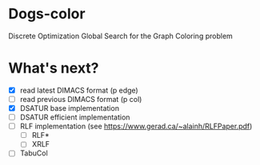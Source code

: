 # Dogs-color
Discrete Optimization Global Search for the Graph Coloring problem

# What's next?

- [X] read latest DIMACS format (p edge)
- [ ] read previous DIMACS format (p col)
- [X] DSATUR base implementation
- [ ] DSATUR efficient implementation
- [ ] RLF implementation (see https://www.gerad.ca/~alainh/RLFPaper.pdf)
    - [ ] RLF* 
    - [ ] XRLF
- [ ] TabuCol

